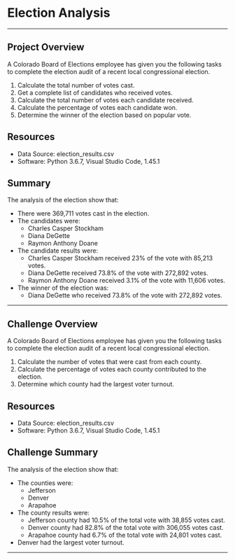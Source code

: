 # Election Analysis
_______________________________________________________________ 

## Project Overview
A Colorado Board of Elections employee has given you the following tasks to complete the election audit of a recent local
congressional election.

1. Calculate the total number of votes cast.
2. Get a complete list of candidates who received votes.
3. Calculate the total number of votes each candidate received.
4. Calculate the percentage of votes each candidate won.
5. Determine the winner of the election based on popular vote.

## Resources
- Data Source: election_results.csv
- Software: Python 3.6.7, Visual Studio Code, 1.45.1

## Summary
The analysis of the election show that:
* There were 369,711 votes cast in the election.
* The candidates were:
  - Charles Casper Stockham
  - Diana DeGette
  - Raymon Anthony Doane
* The candidate results were:
  - Charles Casper Stockham received 23% of the vote with 85,213 votes.
  - Diana DeGette received 73.8% of the vote with 272,892 votes.
  - Raymon Anthony Doane received 3.1% of the vote with 11,606 votes.
* The winner of the election was:
  - Diana DeGette who received 73.8% of the vote with 272,892 votes.

___________________________________________________________

## Challenge Overview ##
A Colorado Board of Elections employee has given you the following tasks to complete the election audit of a recent local
congressional election.
1. Calculate the number of votes that were cast from each county.
2. Calculate the percentage of votes each county contributed to the election.
3. Determine which county had the largest voter turnout.

## Resources ##
- Data Source: election_results.csv
- Software: Python 3.6.7, Visual Studio Code, 1.45.1

## Challenge Summary ##
The analysis of the election show that:
* The counties were:
  - Jefferson
  - Denver
  - Arapahoe
* The county results were:
  - Jefferson county had 10.5% of the total vote with 38,855 votes cast.
  - Denver county had 82.8% of the total vote with 306,055 votes cast.
  - Arapahoe county had 6.7% of the total vote with 24,801 votes cast.
* Denver had the largest voter turnout.

___________________________________________________________









